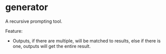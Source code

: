 # generator
A recursive prompting tool.

Feature:
+ Outputs, if there are multiple, will be matched to results, else if there is one, outputs will get the entire result.
